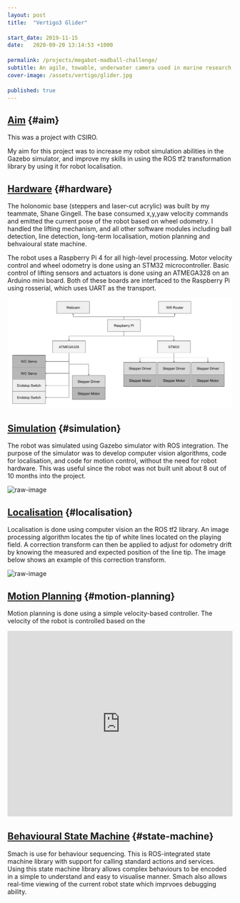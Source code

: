```yaml
---
layout: post
title:  "Vertigo3 Glider"

start_date: 2019-11-15
date:   2020-09-20 13:14:53 +1000

permalink: /projects/megabot-madball-challenge/
subtitle: An agile, towable, underwater camera used in marine research and surveying.
cover-image: /assets/vertigo/glider.jpg

published: true
---
```


## [Aim](#aim)  {#aim}

This was a project with CSIRO. 

My aim for this project was to increase my robot simulation abilities in the Gazebo simulator, and improve my skills in using the ROS tf2 transformation library by using it for robot localisation.

## [Hardware](#hardware)  {#hardware}

The holonomic base (steppers and laser-cut acrylic) was built by my teammate, Shane Gingell. The base consumed x,y,yaw velocity commands and emitted the current pose of the robot based on wheel odometry. I handled the lifting mechanism, and all other software modules including ball detection, line detection, long-term localisation, motion planning and behvaioural state machine.

The robot uses a Raspberry Pi 4 for all high-level processing. Motor velocity control and wheel odometry is done using an STM32 microcontroller. Basic control of lifting sensors and actuators is done using an ATMEGA328 on an Arduino mini board. Both of these boards are interfaced to the Raspberry Pi using rosserial, which uses UART as the transport.

![raw-image](/assets/megabot/system_overview.png)

## [Simulation](#simulation)  {#simulation}

The robot was simulated using Gazebo simulator with ROS integration. The purpose of the simulator was to develop computer vision algorithms, code for localisation, and code for motion control, without the need for robot hardware. This was useful since the robot was not built unit about 8 out of 10 months into the project.

![raw-image](/assets/megabot/gazebo_sim.png)

## [Localisation](#localisation)  {#localisation}

Localisation is done using computer vision an the ROS tf2 library. An image processing algorithm locates the tip of white lines located on the playing field. A correction transform can then be applied to adjust for odometry drift by knowing the measured and expected position of the line tip. The image below shows an example of this correction transform.

![raw-image](/assets/megabot/correction_transform.png)

## [Motion Planning](#motion-planning)  {#motion-planning}

Motion planning is done using a simple velocity-based controller. The velocity of the robot is controlled based on the 

<!-- Example of the robot moving to positions in a square -->
<iframe width="100%" height="416" src="https://www.youtube.com/embed/jGWijMOJWrM" frameborder="0" allowfullscreen></iframe>

## [Behavioural State Machine](#state-machine) {#state-machine}

Smach is use for behaviour sequencing. This is ROS-integrated state machine library with support for calling standard actions and services. Using this state machine library allows complex behaviours to be encoded in a simple to understand and easy to visualise manner. Smach also allows real-time viewing of the current robot state which imprvoes debugging ability.

<!-- Image of smach state machine -->



